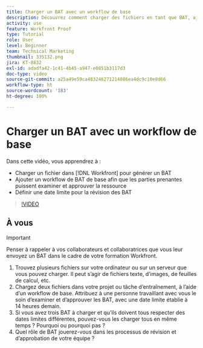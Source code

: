 ```yaml
---
title: Charger un BAT avec un workflow de base
description: Découvrez comment charger des fichiers en tant que BAT, ajouter un workflow de BAT de base pour la révision et l’approbation des parties prenantes et définir des échéances pour la relecture des BAT dans  [!DNL Workfront].
activity: use
feature: Workfront Proof
type: Tutorial
role: User
level: Beginner
team: Technical Marketing
thumbnail: 335132.png
jira: KT-8832
exl-id: adadfa42-1c41-4b45-a947-e0851b3117d3
doc-type: video
source-git-commit: a25a49e59ca483246271214886ea4dc9c10e8d66
workflow-type: ht
source-wordcount: '183'
ht-degree: 100%

---
```


# Charger un BAT avec un workflow de base

Dans cette vidéo, vous apprendrez à :

* Charger un fichier dans [!DNL Workfront] pour générer un BAT
* Ajouter un workflow de BAT de base afin que les parties prenantes puissent examiner et approuver la ressource
* Définir une date limite pour la révision des BAT

>[!VIDEO](https://video.tv.adobe.com/v/335132/?quality=12&learn=on)

## À vous

>[!IMPORTANT]
>
>Penser à rappeler à vos collaborateurs et collaboratrices que vous leur envoyez un BAT dans le cadre de votre formation Workfront.


1. Trouvez plusieurs fichiers sur votre ordinateur ou sur un serveur que vous pouvez charger. Il peut s’agir de fichiers texte, d’images, de feuilles de calcul, etc.
1. Chargez deux fichiers dans votre projet ou tâche d’entraînement, à l’aide d’un workflow de base. Attribuez à une personne travaillant avec vous le soin d’examiner et d’approuver les BAT, avec une date limite établie à 14 heures demain.
1. Si vous avez trois BAT à charger et qu’ils doivent tous respecter des dates limites différentes, pouvez-vous les charger tous en même temps ? Pourquoi ou pourquoi pas ?
1. Quel rôle de BAT jouerez-vous dans les processus de révision et d’approbation de votre équipe ?

<!--
## Learn more
* Supported proofing file types
* Configure a proof
-->

<!--
## Guides
* Plan a basic workflow worksheet
* Upload proofs in Workfront
-->
